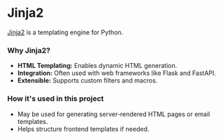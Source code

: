 # Jinja2

[Jinja2](https://jinja.palletsprojects.com/en/3.1.x/) is a templating engine for Python.

### Why Jinja2?

- **HTML Templating:** Enables dynamic HTML generation.
- **Integration:** Often used with web frameworks like Flask and FastAPI.
- **Extensible:** Supports custom filters and macros.

### How it's used in this project

- May be used for generating server-rendered HTML pages or email templates.
- Helps structure frontend templates if needed.
